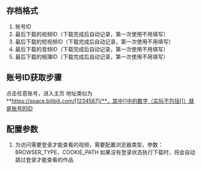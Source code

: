 ## 存档格式
1. 账号ID
2. 最后下载的视频ID（下载完成后自动记录，第一次使用不用填写）
3. 最后下载的短视频ID（下载完成后自动记录，第一次使用不用填写）
4. 最后下载的音频ID（下载完成后自动记录，第一次使用不用填写）
5. 最后下载的相簿ID（下载完成后自动记录，第一次使用不用填写）

## 账号ID获取步骤
点击任意账号，进入主页
地址类似为**https://space.bilibili.com/[1234567]/**，其中[]中的数字（实际不包括[]）就是账号的ID

## 配置参数
1. 为访问需要登录才能查看的视频，需要配置浏览器类型，参数：BROWSER_TYPE、COOKIE_PATH
如果没有登录状态执行下载时，将会自动跳过登录才能查看的作品

